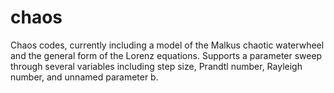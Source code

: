 # chaos
Chaos codes, currently including a model of the Malkus chaotic waterwheel and the general form of the Lorenz equations. Supports a parameter sweep through several variables including step size, Prandtl number, Rayleigh number, and unnamed parameter b. 
